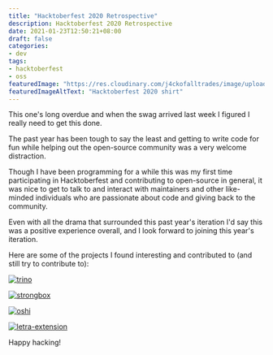 ```yaml
---
title: "Hacktoberfest 2020 Retrospective"
description: Hacktoberfest 2020 Retrospective
date: 2021-01-23T12:50:21+08:00
draft: false
categories:
- dev
tags:
- hacktoberfest
- oss
featuredImage: "https://res.cloudinary.com/j4ckofalltrades/image/upload/c_limit,w_500/v1611377061/blog/20210123/hacktoberfest_y899nk.jpg"
featuredImageAltText: "Hacktoberfest 2020 shirt"
---
```


This one's long overdue and when the swag arrived last week I figured I really need to get this done.

The past year has been tough to say the least and getting to write code for fun while helping out the
open-source community was a very welcome distraction.

Though I have been programming for a while this was my first time participating in Hacktoberfest and
contributing to open-source in general, it was nice to get to talk to and interact with maintainers
and other like-minded individuals who are passionate about code and giving back to the community.

Even with all the drama that surrounded this past year's iteration I'd say this was a positive experience
overall, and I look forward to joining this year's iteration.

Here are some of the projects I found interesting and contributed to (and still try to contribute to):

[![trino](https://github-readme-stats.vercel.app/api/pin/?username=trinodb&repo=trino&theme=dark)](https://github.com/trinodb/trino)

[![strongbox](https://github-readme-stats.vercel.app/api/pin/?username=strongbox&repo=strongbox&theme=dark)](https://github.com/strongbox/strongbox)

[![oshi](https://github-readme-stats.vercel.app/api/pin/?username=oshi&repo=oshi&theme=dark)](https://github.com/oshi/oshi)

[![letra-extension](https://github-readme-stats.vercel.app/api/pin/?username=jayehernandez&repo=letra-extension&theme=dark)](https://github.com/jayehernandez/letra-extension)

Happy hacking!
